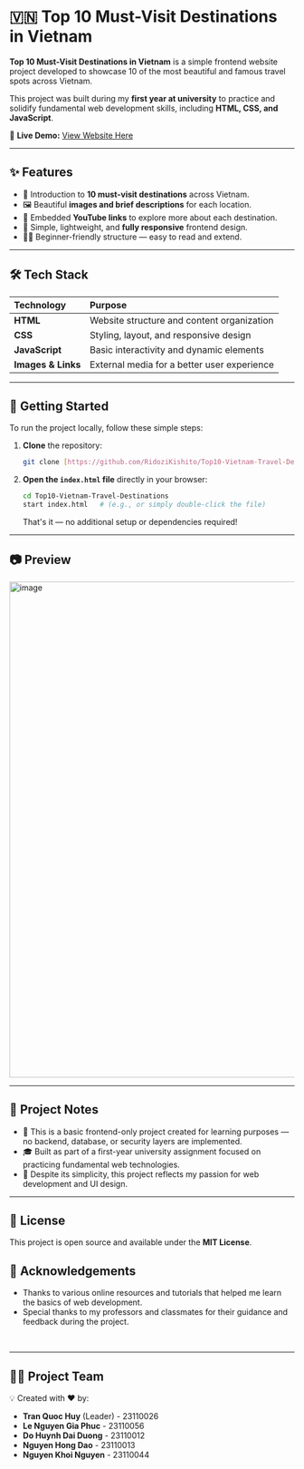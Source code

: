 # 🇻🇳 Top 10 Must-Visit Destinations in Vietnam

**Top 10 Must-Visit Destinations in Vietnam** is a simple frontend website project developed to showcase 10 of the most beautiful and famous travel spots across Vietnam.

This project was built during my **first year at university** to practice and solidify fundamental web development skills, including **HTML, CSS, and JavaScript**.

🔗 **Live Demo:** [View Website Here](https://ridozikishito.github.io/Top10-Vietnam-Travel-Destinations/)

---

## ✨ Features

* 📍 Introduction to **10 must-visit destinations** across Vietnam.
* 🖼️ Beautiful **images and brief descriptions** for each location.
* 🎥 Embedded **YouTube links** to explore more about each destination.
* 📱 Simple, lightweight, and **fully responsive** frontend design.
* 🧑‍💻 Beginner-friendly structure — easy to read and extend.

---

## 🛠️ Tech Stack

| Technology | Purpose |
| :--- | :--- |
| **HTML** | Website structure and content organization |
| **CSS** | Styling, layout, and responsive design |
| **JavaScript** | Basic interactivity and dynamic elements |
| **Images & Links** | External media for a better user experience |

---

## 🚀 Getting Started

To run the project locally, follow these simple steps:

1.  **Clone** the repository:
    ```bash
    git clone [https://github.com/RidoziKishito/Top10-Vietnam-Travel-Destinations.git](https://github.com/RidoziKishito/Top10-Vietnam-Travel-Destinations.git)
    ```

2.  **Open the `index.html` file** directly in your browser:
    ```bash
    cd Top10-Vietnam-Travel-Destinations
    start index.html   # (e.g., or simply double-click the file)
    ```
    That's it — no additional setup or dependencies required!

---

## 📷 Preview

<img width="1920" height="875" alt="image" src="https://github.com/user-attachments/assets/2d05b20a-4d80-46cb-921a-94595259b133" />

---

## 📌 Project Notes

* 🧪 This is a basic frontend-only project created for learning purposes — no backend, database, or security layers are implemented.
* 🎓 Built as part of a first-year university assignment focused on practicing fundamental web technologies.
* 🌱 Despite its simplicity, this project reflects my passion for web development and UI design.

---

## 📄 License

This project is open source and available under the **MIT License**.

## 🙌 Acknowledgements

* Thanks to various online resources and tutorials that helped me learn the basics of web development.
* Special thanks to my professors and classmates for their guidance and feedback during the project.

<br>

---

## 👨‍💻 Project Team

💡 Created with ❤️ by:
* **Tran Quoc Huy** (Leader) - 23110026
* **Le Nguyen Gia Phuc** - 23110056
* **Do Huynh Dai Duong** - 23110012
* **Nguyen Hong Dao** - 23110013
* **Nguyen Khoi Nguyen** - 23110044
